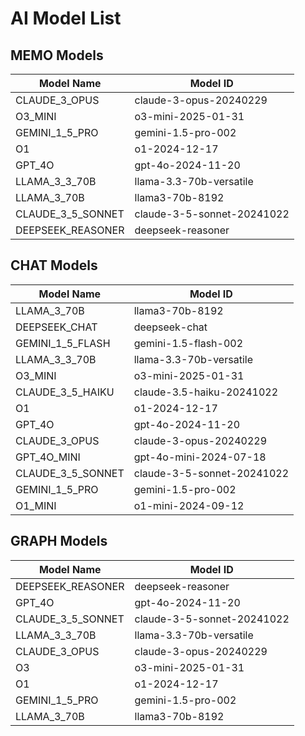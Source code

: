 # AI Model List

## MEMO Models

| Model Name | Model ID |
|------------|----------|
| CLAUDE_3_OPUS | claude-3-opus-20240229 |
| O3_MINI | o3-mini-2025-01-31 |
| GEMINI_1_5_PRO | gemini-1.5-pro-002 |
| O1 | o1-2024-12-17 |
| GPT_4O | gpt-4o-2024-11-20 |
| LLAMA_3_3_70B | llama-3.3-70b-versatile |
| LLAMA_3_70B | llama3-70b-8192 |
| CLAUDE_3_5_SONNET | claude-3-5-sonnet-20241022 |
| DEEPSEEK_REASONER | deepseek-reasoner |

## CHAT Models

| Model Name | Model ID |
|------------|----------|
| LLAMA_3_70B | llama3-70b-8192 |
| DEEPSEEK_CHAT | deepseek-chat |
| GEMINI_1_5_FLASH | gemini-1.5-flash-002 |
| LLAMA_3_3_70B | llama-3.3-70b-versatile |
| O3_MINI | o3-mini-2025-01-31 |
| CLAUDE_3_5_HAIKU | claude-3.5-haiku-20241022 |
| O1 | o1-2024-12-17 |
| GPT_4O | gpt-4o-2024-11-20 |
| CLAUDE_3_OPUS | claude-3-opus-20240229 |
| GPT_4O_MINI | gpt-4o-mini-2024-07-18 |
| CLAUDE_3_5_SONNET | claude-3-5-sonnet-20241022 |
| GEMINI_1_5_PRO | gemini-1.5-pro-002 |
| O1_MINI | o1-mini-2024-09-12 |

## GRAPH Models

| Model Name | Model ID |
|------------|----------|
| DEEPSEEK_REASONER | deepseek-reasoner |
| GPT_4O | gpt-4o-2024-11-20 |
| CLAUDE_3_5_SONNET | claude-3-5-sonnet-20241022 |
| LLAMA_3_3_70B | llama-3.3-70b-versatile |
| CLAUDE_3_OPUS | claude-3-opus-20240229 |
| O3 | o3-mini-2025-01-31 |
| O1 | o1-2024-12-17 |
| GEMINI_1_5_PRO | gemini-1.5-pro-002 |
| LLAMA_3_70B | llama3-70b-8192 |

